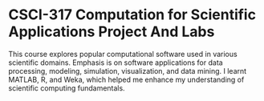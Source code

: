 # CSCI-317 Computation for Scientific Applications Project And Labs
This course explores popular computational software used in various scientific domains. Emphasis is on software applications for data processing, modeling, simulation, visualization, and data mining. I learnt MATLAB, R, and Weka, which helped me enhance my understanding of scientific computing fundamentals.
